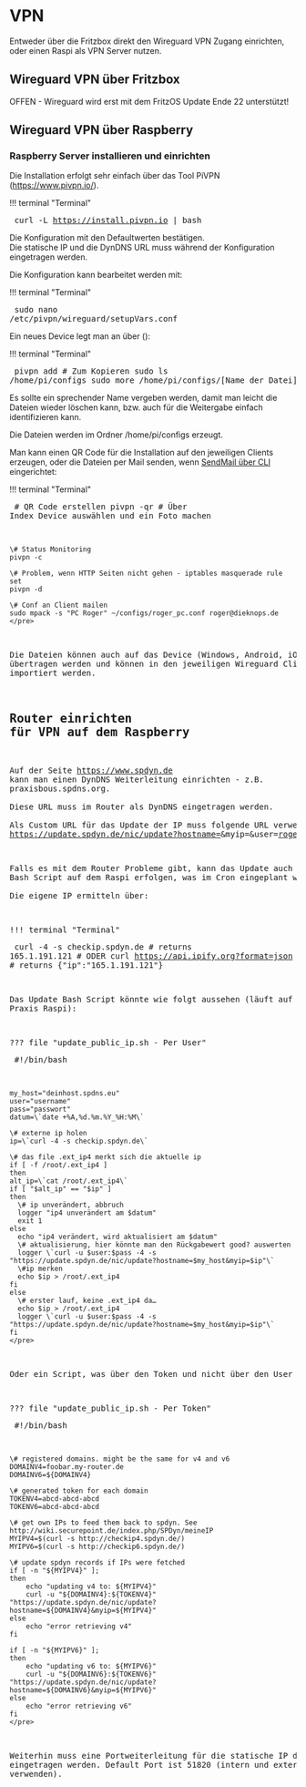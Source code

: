 # VPN

Entweder über die Fritzbox direkt den Wireguard VPN Zugang einrichten, oder einen Raspi als VPN Server nutzen.

## Wireguard VPN über Fritzbox

OFFEN - Wireguard wird erst mit dem FritzOS Update Ende 22 unterstützt!

## Wireguard VPN über Raspberry

### Raspberry Server installieren und einrichten

Die Installation erfolgt sehr einfach über das Tool PiVPN (https://www.pivpn.io/).

!!! terminal "Terminal"
    <pre>
    curl -L https://install.pivpn.io | bash
    </pre>

Die Konfiguration mit den Defaultwerten bestätigen.  
Die statische IP und die DynDNS URL muss während der Konfiguration eingetragen werden.

Die Konfiguration kann bearbeitet werden mit:

!!! terminal "Terminal"
    <pre>
    sudo nano /etc/pivpn/wireguard/setupVars.conf
    </pre>

Ein neues Device legt man an über ():

!!! terminal "Terminal"
    <pre>
    pivpn add
    \# Zum Kopieren
    sudo ls /home/pi/configs
    sudo more /home/pi/configs/[Name der Datei]
    </pre>

Es sollte ein sprechender Name vergeben werden, damit man leicht die Dateien wieder löschen kann, bzw. auch für die Weitergabe einfach identifizieren kann.

Die Dateien werden im Ordner /home/pi/configs erzeugt.

Man kann einen QR Code für die Installation auf den jeweiligen Clients erzeugen, oder die Dateien per Mail senden, wenn [SendMail über CLI](raspi.md#sendmail-uber-cli) eingerichtet:

!!! terminal "Terminal"
    <pre>
    \# QR Code erstellen
    pivpn -qr
    \# Über Index Device auswählen und ein Foto machen

    \# Status Monitoring
    pivpn -c

    \# Problem, wenn HTTP Seiten nicht gehen - iptables masquerade rule set
    pivpn -d

    \# Conf an Client mailen
    sudo mpack -s "PC Roger" ~/configs/roger_pc.conf roger@dieknops.de
    </pre>

Die Dateien können auch auf das Device (Windows, Android, iOS etc.) übertragen werden und können in den jeweiligen Wireguard Client importiert werden.

## Router einrichten für VPN auf dem Raspberry

Auf der Seite https://www.spdyn.de kann man einen DynDNS Weiterleitung einrichten - z.B. praxisbous.spdns.org.  
Diese URL muss im Router als DynDNS eingetragen werden.  
Als Custom URL für das Update der IP muss folgende URL verwendet werden: https://update.spdyn.de/nic/update?hostname=<domain>&myip=<ipaddr>&user=roger.knop@sap.com&pass=<password>

Falls es mit dem Router Probleme gibt, kann das Update auch über ein Bash Script auf dem Raspi erfolgen, was im Cron eingeplant wird.  
Die eigene IP ermitteln über:

!!! terminal "Terminal"
    <pre>
    curl -4 -s checkip.spdyn.de
    \# returns 165.1.191.121
    \# ODER
    curl https://api.ipify.org?format=json
    \# returns {"ip":"165.1.191.121"}
    </pre>

Das Update Bash Script könnte wie folgt aussehen (läuft auf dem Praxis Raspi):

??? file "update_public_ip.sh - Per User"
    <pre>
    \#!/bin/bash

    my_host="deinhost.spdns.eu"
    user="username"
    pass="passwort"
    datum=\`date +%A,%d.%m.%Y_%H:%M\`

    \# externe ip holen
    ip=\`curl -4 -s checkip.spdyn.de\`

    \# das file .ext_ip4 merkt sich die aktuelle ip
    if [ -f /root/.ext_ip4 ]
    then
    alt_ip=\`cat /root/.ext_ip4\`
    if [ "$alt_ip" == "$ip" ]
    then
      \# ip unverändert, abbruch
      logger "ip4 unverändert am $datum"
      exit 1
    else
      echo "ip4 verändert, wird aktualisiert am $datum"
      \# aktualisierung, hier könnte man den Rückgabewert good? auswerten
      logger \`curl -u $user:$pass -4 -s "https://update.spdyn.de/nic/update?hostname=$my_host&myip=$ip"\`
      \#ip merken
      echo $ip > /root/.ext_ip4
    fi
    else
      \# erster lauf, keine .ext_ip4 da…
      echo $ip > /root/.ext_ip4
      logger \`curl -u $user:$pass -4 -s "https://update.spdyn.de/nic/update?hostname=$my_host&myip=$ip"\`
    fi    
    </pre>

Oder ein Script, was über den Token und nicht über den User geht:

??? file "update_public_ip.sh - Per Token"
    <pre>
    \#!/bin/bash

    \# registered domains. might be the same for v4 and v6
    DOMAINV4=foobar.my-router.de
    DOMAINV6=${DOMAINV4}

    \# generated token for each domain
    TOKENV4=abcd-abcd-abcd
    TOKENV6=abcd-abcd-abcd

    \# get own IPs to feed them back to spdyn. See http://wiki.securepoint.de/index.php/SPDyn/meineIP
    MYIPV4=$(curl -s http://checkip4.spdyn.de/)
    MYIPV6=$(curl -s http://checkip6.spdyn.de/)

    \# update spdyn records if IPs were fetched
    if [ -n "${MYIPV4}" ];
    then
        echo "updating v4 to: ${MYIPV4}"
        curl -u "${DOMAINV4}:${TOKENV4}" "https://update.spdyn.de/nic/update?hostname=${DOMAINV4}&myip=${MYIPV4}"
    else
        echo "error retrieving v4"
    fi

    if [ -n "${MYIPV6}" ];
    then
        echo "updating v6 to: ${MYIPV6}"
        curl -u "${DOMAINV6}:${TOKENV6}" "https://update.spdyn.de/nic/update?hostname=${DOMAINV6}&myip=${MYIPV6}"
    else
        echo "error retrieving v6"
    fi
    </pre>

Weiterhin muss eine Portweiterleitung für die statische IP des Raspi eingetragen werden. Default Port ist 51820 (intern und extern verwenden).